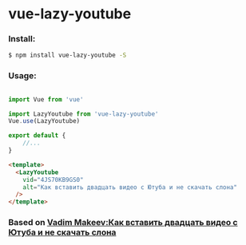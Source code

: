 # vue-lazy-youtube

### Install:
``` bash
$ npm install vue-lazy-youtube -S
```
### Usage:
```js

import Vue from 'vue' 

import LazyYoutube from 'vue-lazy-youtube' 
Vue.use(LazyYoutube)

export default {
    //...
}
```

```html
<template>
  <LazyYoutube
    vid="4JS70KB9GS0"
    alt="Как вставить двадцать видео с Ютуба и не скачать слона"
  />
</template>
```

### Based on [Vadim Makeev:Как вставить двадцать видео с Ютуба и не скачать слона](https://youtu.be/4JS70KB9GS0)